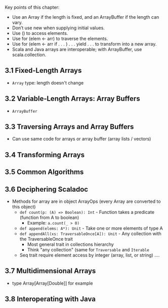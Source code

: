 Key points of this chapter:

* Use an Array if the length is fixed, and an ArrayBuffer if the length can vary.
* Don’t use new when supplying initial values.
* Use () to access elements.
* Use for (elem <- arr) to traverse the elements.
* Use for (elem <- arr if . . .  ) . . .  yield . . .  to transform into a new array.
* Scala and Java arrays are interoperable; with ArrayBuffer, use scala.collection.

## 3.1 Fixed-Length Arrays

* `Array` type: length doesn't change

## 3.2 Variable-Length Arrays: Array Buffers

* `ArrayBuffer`

## 3.3 Traversing Arrays and Array Buffers

* Can use same code for arrays or array buffer (array lists / vectors)

## 3.4 Transforming Arrays

## 3.5 Common Algorithms

## 3.6 Deciphering Scaladoc

* Methods for array are in object ArrayOps (every Array are converted to this object)
    * `def count(p: (A) => Boolean): Int` - Function takes a predicate (function from A to boolean)
        * Example: `a.count(_ > 0)`
    * `def append(elems: A*): Unit` - Take one or more elements of type A
    * `def appendAll(xs: TraversableOnce[A]): Unit` - Any collection with the TraversableOnce trait
        * Most general trait in collections hierarchy
        * Think "any collection" (same for `Traversable` and `Iterable`
    * Seq trait require element access by integer (array, list, or string)
    ....

## 3.7 Multidimensional Arrays

* type Array[Array[Double]] for example

## 3.8 Interoperating with Java


